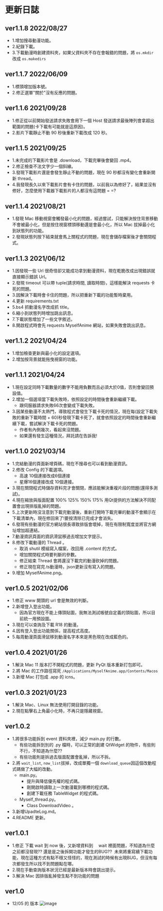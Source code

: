# 更新日誌

## ver1.1.8 2022/08/27
- 1.增加搜尋動漫功能。
- 2.紀錄下載。
- 3.下載動漫時創建資料夾，如果父資料夾不存在會報錯的問題，將 `os.mkdir` 改成 `os.makedirs`

## ver1.1.7 2022/06/09
- 1.標頭增加版本號。
- 2.修正選單"關於"沒有反應的問題。

## ver1.1.6 2021/09/28
- 1.修正從以前開始發送請求失敗會用下一個 Host 發送請求最後陣列會拿超出範圍的問題(卡下載有可能就是這原因)。
- 2.影片下載靜止不動 90 秒後重新下載改成 120 秒。

## ver1.1.5 2021/09/25
- 1.未完成的下載影片會是 .download，下載完畢後會變回 .mp4。
- 2.修正檢查不法文字少一個斜線。
- 3.發現下載影片還是會發生靜止不動的問題，現在 90 秒都沒有變化會重新開新 thread。
- 4.我發現長久以來下載影片會有卡住的問題，以前我以為修好了，結果並沒有修好，怎麼使用下載器下載影片的人都沒有這問題 = =?

## ver1.1.4 2021/08/21
- 1.發現 Mac 移動視窗會觸發最小化的問題，經過嘗試，只能解決按住背景移動不會被最小化，但是按住視窗標頭移動還是會最小化，所以 Mac 拔掉最小化到狀態列的功能。
- 2.發現狀態列按下結束就會馬上關程式的問題，現在會儲存檔案後才會關閉程式。

## ver1.1.3 2021/06/12
- 1.因發現一些 Url 很奇怪卻又能成功拿到動漫資料，現在乾脆改成出現錯誤就直接顯示錯誤 Url。
- 2.發現 timeout 可以帶 tuple(請求時間, 讀取時間)，這樣能解決 requests 卡死的問題。
- 3.因解決下載時會卡住的問題，所以把重新下載的功能暫時棄用。
- 4.更新 requirements.txt
- 5.bs4 抓動漫名字改成抓 title。
- 6.縮小到狀態列時增加跳出訊息。
- 7.下載狀態增加了一些文字敘述。
- 8.開啟程式時會先 requests MyselfAnime 網站，如果失敗會跳出訊息。

## ver1.1.2 2021/04/24
- 1.增加檢查更新與最小化的設定選項。
- 2.增加按背景就能拖曳視窗的功能。

## ver1.1.1 2021/04/24
- 1.現在設定同時下載數量的數字不能用負數而且必須大於0值，否則會變回預設值。
- 2.增加一個選項當下載失敗時，依照設定的時間後會重新繼續下載。
	- 跟伺服器請求失敗66次會變成下載失敗。
- 3.因某些動漫不太熱門，導致程式會發生下載卡死的情況，現在每(設定下載失敗的重新下載時間 + 60)秒發現下載卡死了，就會依照設定的時間後會重新繼續下載，嘗試解決下載卡死的問題。
	- 作者有內側幾次，看起來沒問題。
	- 如果還有發生這種情況，拜託請在告訴我!
	

## ver1.1.0 2021/03/14
- 1.完結動漫的頁面新增頁碼，現在不搜尋也可以看到動漫資訊。
- 2.修改 Config 的下載選項。
	- 高速 10個連接改成6個連接
	- 星爆16個連接改成 10個連接。
- 3.現在關閉程式時儲存資料完才會關閉，應該能解決重複片段的問題(還得多測試)。
- 4.現在縮放與版面配置 100% 125% 150% 175% 用Qt提供的方法解決不同配置會出現排版亂掉的問題。
- 5.上次更新時沒注意到下載完動漫後，重新打開時下載完畢的動漫不會顯示在下載清單內，現在修回來了!要按清除已完成才會消失。
- 6.發現有些動漫的官方網站很長導致排版會壞掉，現在有限制寬度並將官方網址增加超連結。
- 7.動漫資訊頁面的資訊滑鼠移過去增加文字提示。
- 8.修改下載動漫的 Thread 。
	- 取消 shutil 模組寫入檔案，改回用 .content 的方式。
	- 增加關閉程式時要判斷的參數。
	- 修正結束 Thread 會將還沒下載完的動漫砍掉的問題。
	- 修正現在寫完.ts動漫時，json更新沒有寫入的問題。
- 9.增加 MyselfAnime.png。

## ver1.0.5 2021/02/06
- 1.修正 www 開頭的 url 會是無效的判斷。
- 2.新增登入登出功能。
	- 因為官方現在不能上傳頭貼圖，我無法測試帳號自定義的頭貼圖，所以目前統一用預設圖。
- 3.現在可以查詢及下載 R18 的動漫。
- 4.因有登入登出功能關係，提高程式高度。
- 5.每周動漫頁面滑鼠移到動漫名字本來是黑色現在改成藍色的。

## ver1.0.4 2021/01/26
- 1.解決 Mac 11 版本打不開程式的問題，更新 PyQt 版本重新打包即可。
- 2.將 Mac 的工作路徑寫死 `/Applications/MyselfAnime.app/Contents/Macos`
- 3.新增 Mac 打包成 .app 的 icns。

## ver1.0.3 2021/01/23
- 1.解決 Mac、Linux 無法使用打開目錄的功能。
- 2.現在點擊右上角最小化時，不再只是隱藏視窗。

## ver1.0.2
- 1.將很多功能拆到 event 資料夾裡，減少 main.py 的行數。
	- 有些功能拆到別的 .py 檔時，可以正常的創建 QtWidget 的物件，有些則不行，不知道為什麼??
	- 有些功能則是拆過去版面配置會亂掉，所以不拆。
- 2.將 `wait_list`, `now_list`拔掉，改成單獨一個 `download_queue`因這個改動程式碼做了大幅的改動。
	- main.py。
		- 提升與降低優先權的程式碼。
		- 剛開啟時讀取上一次動漫載到哪裡的程式碼。
		- 創建下載任務 TableWidget 的程式碼。
	- Myself_thread.py。
		- Class DownloadVideo 。
- 3.新增UpadteLog.md。
- 4.README 更新。

## ver1.0.1
- 1.修正 下載 wait 到 now 後，又新增資料到　 wait 裡面問題，不知道為什麼之前都沒發現?? 還是是之後拆開功能才發生的BUG??  未來將重寫續下載功能，現在這種方式有點不穩又怪怪的，現在測試的時候有出現BUG，但沒有每次都發生所以找不到問題點在哪。
- 2.現在手動查詢版本狀況已經是最新版本時會跳出提示。
- 3.解決 Mac 因排版亂掉發生點不到功能的問題

## ver1.0
- 12/05 的 版本
![image](https://i.imgur.com/WYDIX0m.gif)<br>